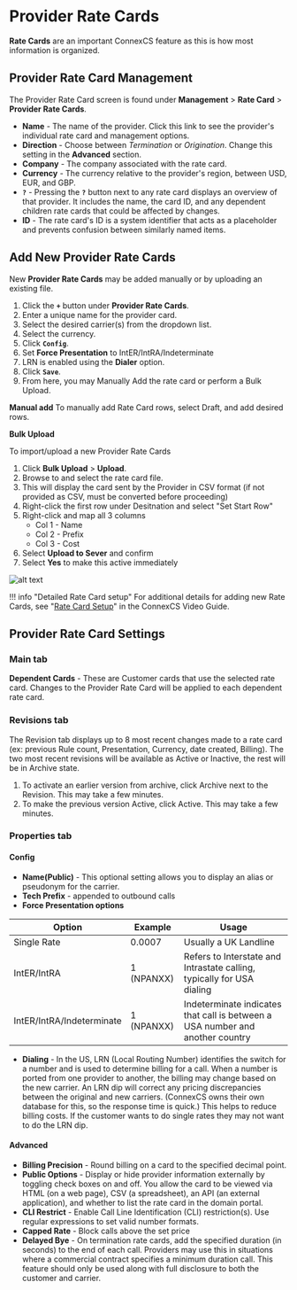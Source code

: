 # Provider Rate Cards

**Rate Cards** are an important ConnexCS feature as this is how most information is organized. 

## Provider Rate Card Management

The Provider Rate Card screen is found under **Management** > **Rate Card** > **Provider Rate Cards**.  

* **Name** - The name of the provider.  Click this link to see the provider's individual rate card and management options.
* **Direction** - Choose between *Termination* or *Origination*.  Change this setting in the **Advanced** section.
* **Company** - The company associated with the rate card. 
* **Currency** - The currency relative to the provider's region, between USD, EUR, and GBP.
* **`?`** - Pressing the **`?`** button next to any rate card displays an overview of that provider.  It includes the name, the card ID, and any dependent children rate cards that could be affected by changes.
* **ID** - The rate card's ID is a system identifier that acts as a placeholder and prevents confusion between similarly named items.

## Add New Provider Rate Cards
New **Provider Rate Cards** may be added manually or by uploading an existing file. 

1. Click the **`+`** button under **Provider Rate Cards**.
3. Enter a unique name for the provider card.
4. Select the desired carrier(s) from the dropdown list.
5. Select the currency.
6. Click **`Config`**.
7. Set **Force Presentation** to IntER/IntRA/Indeterminate
7. LRN is enabled using the **Dialer** option.
8. Click **`Save`**.
9. From here, you may Manually Add the rate card or perform a Bulk Upload. 

**Manual add**
To manually add Rate Card rows, select Draft, and add desired rows. 

**Bulk Upload**

To import/upload a new Provider Rate Cards
1. Click **Bulk Upload** > **Upload**.
2. Browse to and select the rate card file.
3. This will display the card sent by the Provider in CSV format (if not provided as CSV, must be converted before proceeding)
4. Right-click the first row under Desitnation and select "Set Start Row"
5. Right-click and map all 3 columns
    * Col 1 - Name
    * Col 2 - Prefix
    * Col 3 - Cost
6. Select **Upload to Sever** and confirm
7. Select **Yes** to make this active immediately

![alt text][confirm-import] 

!!! info "Detailed Rate Card setup"
    For additional details for adding new Rate Cards, see "[Rate Card Setup](https://docs.connexcs.com/video-guide/#rate-card-setup)" in the ConnexCS Video Guide. 

## Provider Rate Card Settings

### Main tab
**Dependent Cards** - These are Customer cards that use the selected rate card. Changes to the Provider Rate Card will be applied to each dependent rate card. 

### Revisions tab 
The Revision tab displays up to 8 most recent changes made to a rate card (ex: previous Rule count, Presentation, Currency, date created, Billing). The two most recent revisions will be available as Active or Inactive, the rest will be in Archive state. 

1. To activate an earlier version from archive, click Archive next to the Revision. This may take a few minutes. 
2. To make the previous version Active, click Active. This may take a few minutes. 

### Properties tab

#### Config

* **Name(Public)** - This optional setting allows you to display an alias or pseudonym for the carrier. 
* **Tech Prefix** - appended to outbound calls
* **Force Presentation options** 

|Option|Example|Usage|
| --- | --- | --- |
|Single Rate|0.0007|Usually a UK Landline|
|IntER/IntRA|1 (NPANXX)|Refers to Interstate and Intrastate calling, typically for USA dialing|
|IntER/IntRA/Indeterminate|1 (NPANXX)|Indeterminate indicates that call is between a USA number and another country|

* **Dialing** - In the US, LRN (Local Routing Number) identifies the switch for a number and is used to determine billing for a call.  When a number is ported from one provider to another, the billing may change based on the new carrier. An LRN dip will correct any pricing discrepancies between the original and new carriers. (ConnexCS owns their own database for this, so the response time is quick.) This helps to reduce billing costs. If the customer wants to do single rates they may not want to do the LRN dip. 

#### Advanced

* **Billing Precision** - Round billing on a card to the specified decimal point. 
* **Public Options** - Display or hide provider information externally by toggling check boxes on and off.  You allow the card to be viewed via HTML (on a web page), CSV (a spreadsheet), an API (an external application), and whether to list the rate card in the domain portal.
* **CLI Restrict** - Enable Call Line Identification (CLI) restriction(s). Use regular expressions to set valid number formats.
* **Capped Rate** - Block calls above the set price
* **Delayed Bye** - On termination rate cards, add the specified duration (in seconds) to the end of each call. Providers may use this in situations where a commercial contract specifies a minimum duration call. This feature should only be used along with full disclosure to both the customer and carrier.


[confirm-import]: /card/img/138.png "Confirm Import"
